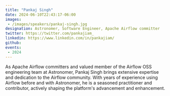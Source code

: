 ```yaml
---
title: "Pankaj Singh"
date: 2024-06-10T22:43:17-06:00
images: 
 - /images/speakers/pankaj-singh.jpg
designation: Astronomer, Software Engineer, Apache Airflow committer
twitter: https://twitter.com/pankajiam_
linkedin: https://www.linkedin.com/in/pankajiam/
github: 
events:
 - 2024
---
```


As Apache Airflow committers and valued member of the Airflow OSS engineering team at Astronomer, Pankaj Singh brings extensive expertise and dedication to the Airflow community. With years of experience using Airflow before and with Astronomer, he is a seasoned practitioner and contributor, actively shaping the platform's advancement and enhancement.

